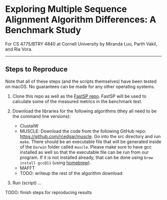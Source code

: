 # Exploring Multiple Sequence Alignment Algorithm Differences: A Benchmark Study

For CS 4775/BTRY 4840 at Cornell University by Miranda Luo, Parth Vakil, and Ria Vora.

------

## Steps to Reproduce

Note that all of these steps (and the scripts themselves) have been tested on macOS. No guarantees can be made for any other operating systems.

1. Clone this repo as well as the [FastSP repo](https://github.com/smirarab/FastSP). FastSP will be used to calculate some of the measured metrics in the benchmark test.

2. Download the libraries for the following algorithms (they all need to be the command line versions):
    * ClustalW
    * MUSCLE: Download the code from the following GitHub repo: https://github.com/rcedgar/muscle. Go into the src directory and run `make`. There should be an executable file that will be generated inside of the `Darwin` folder called `muscle`. Please make sure to have gcc installed as well so that the executable file can be run from our program. If it is not installed already, that can be done using `brew install gcc@11` (using [homebrew](https://brew.sh/)).
    * MAFFT
    * TODO: writeup the rest of the algorithm download

3. Run (script) ...


TODO: finish steps for reproducing results

